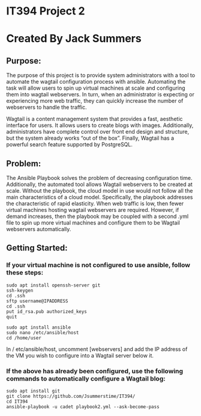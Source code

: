 # IT394 Project 2
# Created By Jack Summers

## Purpose:

The purpose of this project is to provide system administrators with a tool to automate the wagtail configuration process with ansible. 
Automating the task will allow users to spin up virtual machines at scale and configuring them into wagtail webservers. 
In turn, when an administrator is expecting or experiencing more web traffic, they can quickly increase the number of webservers to handle the traffic.

Wagtail is a content management system that provides a fast, aesthetic interface for users. It allows users to create blogs with images. 
Additionally, administrators have complete control over front end design and structure, but the system already works “out of the box”. 
Finally, Wagtail has a powerful search feature supported by PostgreSQL.

## Problem:

The Ansible Playbook solves the problem of decreasing configuration time. Additionally, the automated tool allows Wagtail webservers to be created at scale. 
Without the playbook, the cloud model in use would not follow all the main characteristics of a cloud model. 
Specifically, the playbook addresses the characteristic of rapid elasticity. When web traffic is low, then fewer virtual machines hosting wagtail 
webservers are required. However, if demand increases, then the playbook may be coupled with a second .yml file to spin up more virtual machines 
and configure them to be Wagtail webservers automatically.

## Getting Started:

### If your virtual machine is not configured to use ansible, follow these steps:
    
    sudo apt install openssh-server git
    ssh-keygen
    cd .ssh
    sftp username@IPADDRESS
    cd .ssh
    put id_rsa.pub authorized_keys
    quit
    
    sudo apt install ansible
    sudo nano /etc/ansible/host
    cd /home/user
In / etc/ansible/host, uncomment [webservers] and add the IP address of the VM you wish to configure into a Wagtail server below it.


### If the above has already been configured, use the following commands to automatically configure a Wagtail blog:

    sudo apt install git
    git clone https://github.com/Jsummerstime/IT394/
    cd IT394
    ansible-playbook -u cadet playbook2.yml --ask-become-pass
